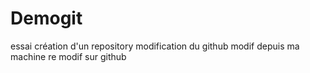 # Demogit
essai création d'un repository
modification du github
modif depuis ma machine
re modif sur github
